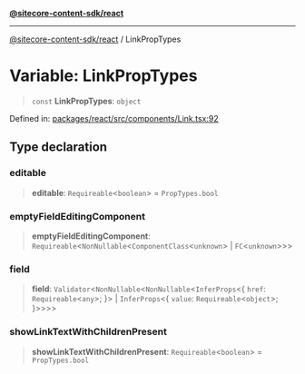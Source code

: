 [**@sitecore-content-sdk/react**](../README.md)

***

[@sitecore-content-sdk/react](../README.md) / LinkPropTypes

# Variable: LinkPropTypes

> `const` **LinkPropTypes**: `object`

Defined in: [packages/react/src/components/Link.tsx:92](https://github.com/Sitecore/xmc-jss-dev/blob/2d716c1b15bc7f650cb9eb490f393fec3b1f4809/packages/react/src/components/Link.tsx#L92)

## Type declaration

### editable

> **editable**: `Requireable`\<`boolean`\> = `PropTypes.bool`

### emptyFieldEditingComponent

> **emptyFieldEditingComponent**: `Requireable`\<`NonNullable`\<`ComponentClass`\<`unknown`\> \| `FC`\<`unknown`\>\>\>

### field

> **field**: `Validator`\<`NonNullable`\<`NonNullable`\<`InferProps`\<\{ `href`: `Requireable`\<`any`\>; \}\> \| `InferProps`\<\{ `value`: `Requireable`\<`object`\>; \}\>\>\>\>

### showLinkTextWithChildrenPresent

> **showLinkTextWithChildrenPresent**: `Requireable`\<`boolean`\> = `PropTypes.bool`
